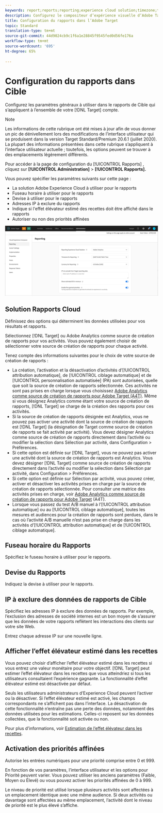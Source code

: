 ```yaml
---
keywords: report;reports;reporting;experience cloud solution;timezone;time zone;currency;exclude IPs;estimated lift in revenue;revenue;lift in revenue;fine-grained priorities;fine-grained
description: Configurez le compositeur d’expérience visuelle d’Adobe Target en spécifiant ses paramètres généraux, la configuration de la fenêtre d’affichage mobile et les sélecteurs CSS.
title: Configuration du rapports dans l’Adobe Target
topic: Standard
translation-type: tm+mt
source-git-commit: 44d9024cb9c1f6a1e28845f9545fed0d56fe176a
workflow-type: tm+mt
source-wordcount: '695'
ht-degree: 65%

---
```



# Configuration du rapports dans Cible

Configurez les paramètres généraux à utiliser dans le rapports de Cible qui s’appliquent à l’ensemble de votre [!DNL Target] compte.

>[!NOTE]
>
>Les informations de cette rubrique ont été mises à jour afin de vous donner un pic de dénivellement lors des modifications de l’interface utilisateur qui se produisent dans la version Target Standard/Premium 20.6.1 (juillet 2020). La plupart des informations présentées dans cette rubrique s’appliquent à l’interface utilisateur actuelle ; toutefois, les options peuvent se trouver à des emplacements légèrement différents.

Pour accéder à la page de configuration du [!UICONTROL Rapports] , cliquez sur **[!UICONTROL Administration]** > **[!UICONTROL Rapports].**

Vous pouvez spécifier les paramètres suivants sur cette page :

* La solution Adobe Experience Cloud à utiliser pour le rapports
* Fuseau horaire à utiliser pour le rapports
* Devise à utiliser pour le rapports
* Adresses IP à exclure du rapports
* Indique si l&#39;effet élévateur estimé des recettes doit être affiché dans le rapports
* Autoriser ou non des priorités affinées

![Rapports de page](/help/administrating-target/assets/reporting.png)

## Solution Rapports Cloud

Définissez des options qui déterminent les données utilisées pour vos résultats et rapports.

Sélectionnez [!DNL Target] ou Adobe Analytics comme source de création de rapports pour vos activités. Vous pouvez également choisir de sélectionner votre source de création de rapports pour chaque activité.

Tenez compte des informations suivantes pour le choix de votre source de création de rapports :

* La création, l’activation et la désactivation d’activités d’[!UICONTROL attribution automatique], de [!UICONTROL ciblage automatique] et de [!UICONTROL personnalisation automatisée] (PA) sont autorisées, quelle que soit la source de création de rapports sélectionnée. Ces activités ne sont pas prises en charge lorsque vous choisissez [Adobe Analytics comme source de création de rapports pour Adobe Target (A4T)](/help/c-integrating-target-with-mac/a4t/a4t.md). Même si vous désignez Analytics comme étant votre source de création de rapports, [!DNL Target] se charge de la création des rapports pour ces activités.
* Si la source de création de rapports désignée est Analytics, vous ne pouvez pas activer une activité dont la source de création de rapports est [!DNL Target] (la désignation de Target comme source de création de rapports se fait activité par activité). Vous devez désigner Analytics comme source de création de rapports directement dans l’activité ou modifier la sélection dans Sélection par activité, dans Configuration > Préférences.
* Si cette option est définie sur [!DNL Target], vous ne pouvez pas activer une activité dont la source de création de rapports est Analytics. Vous devez désigner [!DNL Target] comme source de création de rapports directement dans l’activité ou modifier la sélection dans Sélection par activité, dans Configuration > Préférences.
* Si cette option est définie sur Sélection par activité, vous pouvez créer, activer et désactiver les activités prises en charge par la source de création de rapports sélectionnée. Pour consulter une matrice des activités prises en charge, voir [Adobe Analytics comme source de création de rapports pour Adobe Target](/help/c-integrating-target-with-mac/a4t/a4t.md) (A4T).
* Lorsque vous passez du test A/B manuel à l’[!UICONTROL attribution automatique] ou au [!UICONTROL ciblage automatique], toutes les mesures et audiences pour la création de rapports sont perdues, dans le cas où l’activité A/B manuelle n’est pas prise en charge dans les activités d’[!UICONTROL attribution automatique] et de [!UICONTROL ciblage automatique].

## Fuseau horaire du Rapports

Spécifiez le fuseau horaire à utiliser pour le rapports.

## Devise du Rapports

Indiquez la devise à utiliser pour le rapports.

## IP à exclure des données de rapports de Cible

Spécifiez les adresses IP à exclure des données de rapports. Par exemple, l’exclusion des adresses de société internes est un bon moyen de s’assurer que les données de votre rapports reflètent les interactions des clients sur votre site Web.

Entrez chaque adresse IP sur une nouvelle ligne.

## Afficher l’effet élévateur estimé dans les recettes

Vous pouvez choisir d’afficher l’effet élévateur estimé dans les recettes si vous entrez une valeur monétaire pour votre objectif. [!DNL Target] peut estimer l’effet élévateur dans les recettes que vous atteindriez si tous les utilisateurs consultaient l’expérience gagnante. La fonctionnalité d’effet élévateur estimé est désactivée par défaut.

Seuls les utilisateurs administrateurs d’Experience Cloud peuvent l’activer ou la désactiver. Si l’effet élévateur estimé est activé, les champs correspondants ne s’affichent pas dans l’interface. La désactivation de cette fonctionnalité n’entraîne pas une perte des données, notamment des données utilisées pour les estimations. Celles-ci reposent sur les données collectées, que la fonctionnalité soit activée ou non.

Pour plus d’informations, voir [Estimation de l’effet élévateur dans les recettes](/help/administrating-target/r-target-account-preferences/estimating-lift-in-revenue.md).

## Activation des priorités affinées

Autorise les entrées numériques pour une priorité comprise entre 0 et 999.

En fonction de vos paramètres, l’interface utilisateur et les options pour Priorité peuvent varier. Vous pouvez utiliser les anciens paramètres (Faible, Moyen ou Élevé) ou vous pouvez activer les priorités affinées de 0 à 999.

Le niveau de priorité est utilisé lorsque plusieurs activités sont affectées à un emplacement identique avec une même audience. Si deux activités ou davantage sont affectées au même emplacement, l’activité dont le niveau de priorité est le plus élevé s’affiche.

